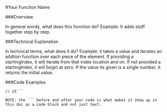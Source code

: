 #Your Function Name

###Overview

In general words, what does this function do? Example: It adds stuff together step by step.

###Technical Explanation

In technical terms, what does it do? Example: it takes a value and iterates an addtion function over each piece of the element. If providing a startingIndex, it will iterate from that index location and on. If not provided a startingIndex, it will begin at zero. If the value its given is a single number, it returns the initial value.

###Code Examples

```add(8, 7);
// 15```

NOTE: the ``` before and after your code is what makes it show up in this doc as a code block and not just text.
